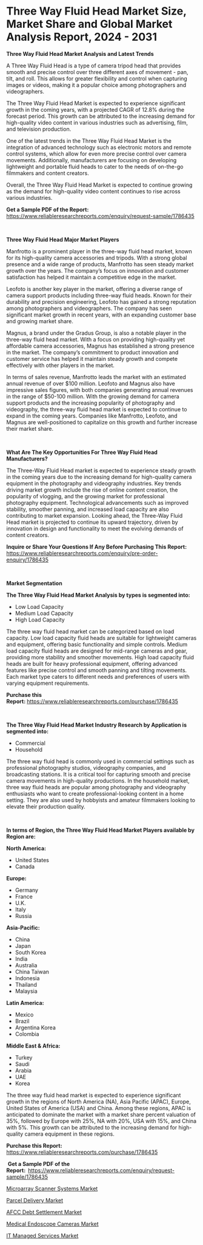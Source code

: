 <p><h1>Three Way Fluid Head Market Size, Market Share and Global Market Analysis Report, 2024 - 2031</h1></p><p><strong>Three Way Fluid Head Market Analysis and Latest Trends</strong></p>
<p><p>A Three Way Fluid Head is a type of camera tripod head that provides smooth and precise control over three different axes of movement - pan, tilt, and roll. This allows for greater flexibility and control when capturing images or videos, making it a popular choice among photographers and videographers.</p><p>The Three Way Fluid Head Market is expected to experience significant growth in the coming years, with a projected CAGR of 12.8% during the forecast period. This growth can be attributed to the increasing demand for high-quality video content in various industries such as advertising, film, and television production. </p><p>One of the latest trends in the Three Way Fluid Head Market is the integration of advanced technology such as electronic motors and remote control systems, which allow for even more precise control over camera movements. Additionally, manufacturers are focusing on developing lightweight and portable fluid heads to cater to the needs of on-the-go filmmakers and content creators.</p><p>Overall, the Three Way Fluid Head Market is expected to continue growing as the demand for high-quality video content continues to rise across various industries.</p></p>
<p><strong>Get a Sample PDF of the Report:&nbsp;</strong> <a href="https://www.reliableresearchreports.com/enquiry/request-sample/1786435">https://www.reliableresearchreports.com/enquiry/request-sample/1786435</a></p>
<p>&nbsp;</p>
<p><strong>Three Way Fluid Head Major Market Players</strong></p>
<p><p>Manfrotto is a prominent player in the three-way fluid head market, known for its high-quality camera accessories and tripods. With a strong global presence and a wide range of products, Manfrotto has seen steady market growth over the years. The company’s focus on innovation and customer satisfaction has helped it maintain a competitive edge in the market.</p><p>Leofoto is another key player in the market, offering a diverse range of camera support products including three-way fluid heads. Known for their durability and precision engineering, Leofoto has gained a strong reputation among photographers and videographers. The company has seen significant market growth in recent years, with an expanding customer base and growing market share.</p><p>Magnus, a brand under the Gradus Group, is also a notable player in the three-way fluid head market. With a focus on providing high-quality yet affordable camera accessories, Magnus has established a strong presence in the market. The company’s commitment to product innovation and customer service has helped it maintain steady growth and compete effectively with other players in the market.</p><p>In terms of sales revenue, Manfrotto leads the market with an estimated annual revenue of over $100 million. Leofoto and Magnus also have impressive sales figures, with both companies generating annual revenues in the range of $50-100 million. With the growing demand for camera support products and the increasing popularity of photography and videography, the three-way fluid head market is expected to continue to expand in the coming years. Companies like Manfrotto, Leofoto, and Magnus are well-positioned to capitalize on this growth and further increase their market share.</p></p>
<p>&nbsp;</p>
<p><strong>What Are The Key Opportunities For Three Way Fluid Head Manufacturers?</strong></p>
<p><p>The Three-Way Fluid Head market is expected to experience steady growth in the coming years due to the increasing demand for high-quality camera equipment in the photography and videography industries. Key trends driving market growth include the rise of online content creation, the popularity of vlogging, and the growing market for professional photography equipment. Technological advancements such as improved stability, smoother panning, and increased load capacity are also contributing to market expansion. Looking ahead, the Three-Way Fluid Head market is projected to continue its upward trajectory, driven by innovation in design and functionality to meet the evolving demands of content creators.</p></p>
<p><strong>Inquire or Share Your Questions If Any Before Purchasing This Report:</strong> <a href="https://www.reliableresearchreports.com/enquiry/pre-order-enquiry/1786435">https://www.reliableresearchreports.com/enquiry/pre-order-enquiry/1786435</a></p>
<p>&nbsp;</p>
<p><strong>Market Segmentation</strong></p>
<p><strong>The Three Way Fluid Head Market Analysis by types is segmented into:</strong></p>
<p><ul><li>Low Load Capacity</li><li>Medium Load Capacity</li><li>High Load Capacity</li></ul></p>
<p><p>The three way fluid head market can be categorized based on load capacity. Low load capacity fluid heads are suitable for lightweight cameras and equipment, offering basic functionality and simple controls. Medium load capacity fluid heads are designed for mid-range cameras and gear, providing more stability and smoother movements. High load capacity fluid heads are built for heavy professional equipment, offering advanced features like precise control and smooth panning and tilting movements. Each market type caters to different needs and preferences of users with varying equipment requirements.</p></p>
<p><strong>Purchase this Report:&nbsp;</strong><a href="https://www.reliableresearchreports.com/purchase/1786435">https://www.reliableresearchreports.com/purchase/1786435</a></p>
<p>&nbsp;</p>
<p><strong>The Three Way Fluid Head Market Industry Research by Application is segmented into:</strong></p>
<p><ul><li>Commercial</li><li>Household</li></ul></p>
<p><p>The three way fluid head is commonly used in commercial settings such as professional photography studios, videography companies, and broadcasting stations. It is a critical tool for capturing smooth and precise camera movements in high-quality productions. In the household market, three way fluid heads are popular among photography and videography enthusiasts who want to create professional-looking content in a home setting. They are also used by hobbyists and amateur filmmakers looking to elevate their production quality.</p></p>
<p>&nbsp;</p>
<p><strong>In terms of Region, the Three Way Fluid Head Market Players available by Region are:</strong></p>
<p>
    <p> <strong> North America: </strong>
        <ul>
            <li>United States</li>
            <li>Canada</li>
        </ul>
        </p> 
    <p> <strong> Europe: </strong>
        <ul>
            <li>Germany</li>
            <li>France</li>
            <li>U.K.</li>
            <li>Italy</li>
            <li>Russia</li>
        </ul>
        </p> 
    <p> <strong> Asia-Pacific: </strong>
        <ul>
            <li>China</li>
            <li>Japan</li>
            <li>South Korea</li>
            <li>India</li>
            <li>Australia</li>
            <li>China Taiwan</li>
            <li>Indonesia</li>
            <li>Thailand</li>
            <li>Malaysia</li>
        </ul>
        </p> 
    <p> <strong> Latin America: </strong>
        <ul>
            <li>Mexico</li>
            <li>Brazil</li>
            <li>Argentina Korea</li>
            <li>Colombia</li>
        </ul>
        </p> 
    <p> <strong> Middle East & Africa: </strong>
        <ul>
            <li>Turkey</li>
            <li>Saudi</li>
            <li>Arabia</li>
            <li>UAE</li>
            <li>Korea</li>
        </ul>
    </p>
    </p>
<p><p>The three way fluid head market is expected to experience significant growth in the regions of North America (NA), Asia Pacific (APAC), Europe, United States of America (USA) and China. Among these regions, APAC is anticipated to dominate the market with a market share percent valuation of 35%, followed by Europe with 25%, NA with 20%, USA with 15%, and China with 5%. This growth can be attributed to the increasing demand for high-quality camera equipment in these regions.</p></p>
<p><strong>Purchase this Report: </strong><a href="https://www.reliableresearchreports.com/purchase/1786435">https://www.reliableresearchreports.com/purchase/1786435</a></p>
<p>&nbsp;<strong>Get a Sample PDF of the Report:&nbsp;&nbsp;</strong><a href="https://www.reliableresearchreports.com/enquiry/request-sample/1786435">https://www.reliableresearchreports.com/enquiry/request-sample/1786435</a></p>
<p><strong></strong></p>
<p><p><a href="https://github.com/suaretopek9/Market-Research-Report-List-1/blob/main/microarray-scanner-systems-market.md">Microarray Scanner Systems Market</a></p><p><a href="https://medium.com/@anthonybryant71/parcel-delivery-market-analysis-its-cagr-market-segmentation-and-global-industry-overview-5a7de17f1f51">Parcel Delivery Market</a></p><p><a href="https://medium.com/@anthonybryant71/afcc-debt-settlement-market-analysis-its-cagr-market-segmentation-and-global-industry-overview-1970f664e575">AFCC Debt Settlement Market</a></p><p><a href="https://github.com/mharielmesa/Market-Research-Report-List-2/blob/main/medical-endoscope-cameras-market.md">Medical Endoscope Cameras Market</a></p><p><a href="https://medium.com/@thelmapurdy1930/it-managed-services-market-furnishes-information-on-market-share-market-trends-and-market-growth-2cf70a4aa2b9">IT Managed Services Market</a></p></p>